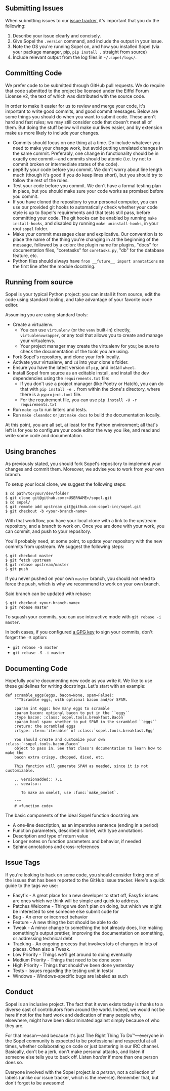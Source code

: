 Submitting Issues
-----------------

When submitting issues to our
[issue tracker](https://github.com/sopel-irc/sopel/issues), it's important
that you do the following:

1. Describe your issue clearly and concisely.
2. Give Sopel the `.version` command, and include the output in your issue.
3. Note the OS you're running Sopel on, and how you installed Sopel (via your
   package manager, pip, `pip install .` straight from source)
4. Include relevant output from the log files in `~/.sopel/logs/`.

Committing Code
---------------

We prefer code to be submitted through GitHub pull requests. We do require that
code submitted to the project be licensed under the Eiffel Forum License v2,
the text of which was distributed with the source code.

In order to make it easier for us to review and merge your code, it's important
to write good commits, and good commit messages. Below are some things you
should do when you want to submit code. These aren't hard and fast rules; we
may still consider code that doesn't meet all of them. But doing the stuff
below will make our lives easier, and by extension make us more likely to
include your changes.

* Commits should focus on one thing at a time. Do include whatever you need to
  make your change work, but avoid putting unrelated changes in the same
  commit. Preferably, one change in functionality should be in exactly one
  commit—and commits should be atomic (i.e. try not to commit broken or
  intermediate states of the code).
* pep8ify your code before you commit. We don't worry about line length much
  (though it's good if you do keep lines short), but you should try to follow
  the rest of the rules.
* Test your code before you commit. We don't have a formal testing plan in
  place, but you should make sure your code works as promised before you
  commit.
* If you have cloned the repository to your personal computer, you can use our
  provided git hooks to automatically check whether your code style is up to
  Sopel's requirements and that tests still pass, before committing your code.
  The git hooks can be enabled by running `make install-hooks`, and disabled by
  running `make uninstall-hooks`,  in your root `sopel` folder.
* Make your commit messages clear and explicative. Our convention is to place
  the name of the thing you're changing in at the beginning of the message,
  followed by a colon: the plugin name for plugins, "docs" for documentation
  files, "coretasks" for `coretasks.py`, "db" for the database feature, etc.
* Python files should always have `from __future__ import annotations`
  as the first line after the module docstring.

Running from source
-------------------

Sopel is your typical Python project: you can install it from source, edit
the code using standard tooling, and take advantage of your favorite code
editor.

Assuming you are using standard tools:

* Create a virtualenv.
  * You can use `virtualenv` (or the `venv` built-in) directly,
    `virtualenvwrapper`, or any tool that allows you to create and manage your
    virtualenvs.
  * Your project manager may create the virtualenv for you; be sure to check
    the documentation of the tools you are using.
* Fork Sopel's repository, and clone your fork locally.
* Activate your virtualenv, and `cd` into your clone's folder.
* Ensure you have the latest version of `pip`, and install `wheel`.
* Install Sopel from source as an editable install, and install the dev
  dependencies using the `requirements.txt` file:
  * If you don't use a project manager (like Poetry or Hatch), you can do
    that with `pip install -e .` from within the clone's directory, where
    there is a `pyproject.toml` file.
  * For the requirement file, you can use `pip install -U -r requirements.txt`
* Run `make qa` to run linters and tests.
* Run `make cleandoc` or just `make docs` to build the documentation locally.

At this point, you are all set, at least for the Python environment; all that's
left is for you to configure your code editor the way you like, and read and
write some code and documentation.

Using branches
--------------

As previously stated, you should fork Sopel's repository to implement your
changes and commit them. Moreover, we advise you to work from your own branch.

To setup your local clone, we suggest the following steps:

```
$ cd path/to/your/dev/folder
$ git clone git@github.com:<USERNAME>/sopel.git
$ cd sopel/
$ git remote add upstream git@github.com:sopel-irc/sopel.git
$ git checkout -b <your-branch-name>
```

With that workflow, you have your local clone with a link to the upstream
repository, and a branch to work on. Once you are done with your work, you can
commit, and push to your repository.

You'll probably need, at some point, to update your repository with the new
commits from upstream. We suggest the following steps:

```
$ git checkout master
$ git fetch upstream
$ git rebase upstream/master
$ git push
```

If you never pushed on your own `master` branch, you should not need to force
the push, which is why we recommend to work on your own branch.

Said branch can be updated with rebase:

```
$ git checkout <your-branch-name>
$ git rebase master
```

To squash your commits, you can use interactive mode with
`git rebase -i master`.

In both cases, if you configured
[a GPG key](https://docs.github.com/en/authentication/managing-commit-signature-verification)
to sign your commits, don't forget the `-S` option:

* `git rebase -S master`
* `git rebase -S -i master`

Documenting Code
----------------

Hopefully you're documenting new code as you write it. We like to use these
guidelines for writing docstrings. Let's start with an example:

```
def scramble_eggs(eggs, bacon=None, spam=False):
    """Scramble eggs, with optional bacon and/or SPAM.

    :param int eggs: how many eggs to scramble
    :param bacon: optional bacon to put in the ``eggs``
    :type bacon: :class:`sopel.tools.breakfast.Bacon`
    :param bool spam: whether to put SPAM in the scrambled ``eggs``
    :return: the scrambled eggs
    :rtype: :term:`iterable` of :class:`sopel.tools.breakfast.Egg`

    You should create and customize your own :class:`~sopel.tools.bacon.Bacon`
    object to pass in. See that class's documentation to learn how to make the
    bacon extra crispy, chopped, diced, etc.

    This function will generate SPAM as needed, since it is not customizable.

    .. versionadded:: 7.1
    .. seealso::

       To make an omelet, use :func:`make_omelet`.

    """
    # <function code>
```

The basic components of the ideal Sopel function docstring are:

* A one-line description, as an imperative sentence (ending in a period)
* Function parameters, described in brief, with type annotations
* Description and type of return value
* Longer notes on function parameters and behavior, if needed
* Sphinx annotations and cross-references

Issue Tags
----------

If you're looking to hack on some code, you should consider fixing one of the
issues that has been reported to the GitHub issue tracker. Here's a quick guide
to the tags we use:

* Easyfix           - A great place for a new developer to start off, Easyfix
                      issues are ones which we think will be simple and quick
                      to address.
* Patches Welcome   - Things we don't plan on doing, but which we might be
                      interested to see someone else submit code for
* Bug               - An error or incorrect behavior
* Feature           - A new thing the bot should be able to do
* Tweak             - A minor change to something the bot already does, like
                      making something's output prettier, improving the
                      documentation on something, or addressing technical debt
* Tracking          - An ongoing process that involves lots of changes in lots
                      of places. Often also a Tweak.
* Low Priority      - Things we'll get around to doing eventually
* Medium Priority   - Things that need to be done soon
* High Priority     - Things that should've been done yesterday
* Tests             - Issues regarding the testing unit in tests/
* Windows           - Windows-specific bugs are labeled as such

Conduct
-------

Sopel is an inclusive project. The fact that it even exists today is thanks to
a diverse cast of contributors from around the world. Indeed, we would not be
here if not for the hard work and dedication of many people who, elsewhere,
might have been discriminated against simply because of who they are.

For that reason—and because it's just The Right Thing To Do™—everyone in the
Sopel community is expected to be professional and respectful at all times,
whether collaborating on code or just bantering in our IRC channel. Basically,
don't be a jerk, don't make personal attacks, and listen if someone else tells
you to back off. Listen _harder_ if more than one person does so.

Everyone involved with the Sopel project _is a person_, not a collection of
labels (unlike our issue tracker, which is the reverse). Remember that, but
don't forget to be awesome!
